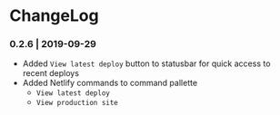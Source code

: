 # ChangeLog

### 0.2.6 | 2019-09-29

* Added `View latest deploy` button to statusbar for quick access to recent deploys
* Added Netlify commands to command pallette
  - `View latest deploy`
  - `View production site`